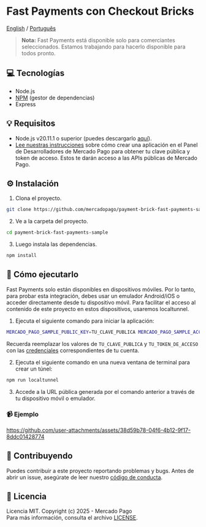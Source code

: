 # Fast Payments con Checkout Bricks

[English](README.md) / [Português](README.pt.md)

> **Nota:** Fast Payments está disponible solo para comerciantes seleccionados. Estamos trabajando para hacerlo disponible para todos pronto.

## :computer: Tecnologías

- Node.js
- [NPM](https://www.npmjs.com) (gestor de dependencias)
- Express

## 💡 Requisitos

- Node.js v20.11.1 o superior (puedes descargarlo [aquí](https://nodejs.org/)).
- [Lee nuestras instrucciones](https://www.mercadopago.com/developers/es/docs/getting-started) sobre cómo crear una aplicación en el Panel de Desarrolladores de Mercado Pago para obtener tu clave pública y token de acceso. Estos te darán acceso a las APIs públicas de Mercado Pago.

## :gear: Instalación

1. Clona el proyecto.

```bash
git clone https://github.com/mercadopago/payment-brick-fast-payments-sample.git
```

2. Ve a la carpeta del proyecto.

```bash
cd payment-brick-fast-payments-sample
```

3. Luego instala las dependencias.

```bash
npm install
```

## 🌟 Cómo ejecutarlo

Fast Payments solo están disponibles en dispositivos móviles. Por lo tanto, para probar esta integración, debes usar un emulador Android/iOS o acceder directamente desde tu dispositivo móvil. Para facilitar el acceso al contenido de este proyecto en estos dispositivos, usaremos localtunnel.

1. Ejecuta el siguiente comando para iniciar la aplicación:

```bash
MERCADO_PAGO_SAMPLE_PUBLIC_KEY=TU_CLAVE_PUBLICA MERCADO_PAGO_SAMPLE_ACCESS_TOKEN=TU_TOKEN_DE_ACCESO npm start
```

Recuerda reemplazar los valores de `TU_CLAVE_PUBLICA` y `TU_TOKEN_DE_ACCESO` con las [credenciales](https://www.mercadopago.com/developers/panel) correspondientes de tu cuenta.

2. Ejecuta el siguiente comando en una nueva ventana de terminal para crear un túnel:
```bash
npm run localtunnel
```

3. Accede a la URL pública generada por el comando anterior a través de tu dispositivo móvil o emulador.

### :video_camera: Ejemplo

https://github.com/user-attachments/assets/38d59b78-04f6-4b12-9f17-8ddc01428774

## :handshake: Contribuyendo

Puedes contribuir a este proyecto reportando problemas y bugs. Antes de abrir un issue, asegúrate de leer nuestro [código de conducta](CODE_OF_CONDUCT.md).

## :bookmark: Licencia

Licencia MIT. Copyright (c) 2025 - Mercado Pago <br/>
Para más información, consulta el archivo [LICENSE](LICENSE).
